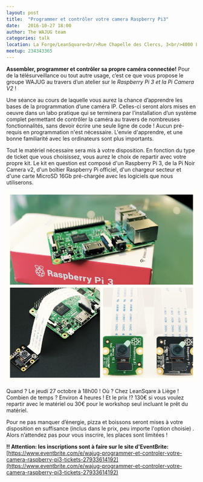 ```yaml
---
layout: post
title:  "Programmer et contrôler votre camera Raspberry Pi3"
date:   2016-10-27 18:00
author: The WAJUG team
categories: talk
location: La Forge/LeanSquare<br/>Rue Chapelle des Clercs, 3<br/>4000 Liège
meetup: 234343365
---
```

**Assembler, programmer et contrôler sa propre caméra connectée!** Pour de la télésurveillance ou tout autre usage, c’est ce que vous propose le groupe WAJUG au travers d’un atelier sur le _Raspberry Pi 3 et la Pi Camera V2_ !

Une séance au cours de laquelle vous aurez la chance d’apprendre les bases de la programmation d’une caméra IP. Celles-ci seront alors mises en oeuvre dans un labo pratique qui se terminera par l’installation d’un système complet permettant de contrôler la caméra au travers de nombreuses fonctionnalités, sans devoir écrire une seule ligne de code ! Aucun pré-requis en programmation n'est nécessaire. L'envie d'apprendre, et une bonne familiarité avec les ordinateurs sont plus importants.

Tout le matériel nécessaire sera mis à votre disposition. En fonction du type de ticket que vous choisissez, vous aurez le choix de repartir avec votre propre kit. Le kit en question est composé d'un Raspberry Pi 3, de la Pi Noir Camera v2, d'un boîtier Raspberry Pi officiel, d'un chargeur secteur et d'une carte MicroSD 16Gb pré-chargée avec les logiciels que nous utiliserons. 

![alt text](/img/rpi3_post.jpg "Wajug RPI3")

Quand ? Le jeudi 27 octobre à 18h00 ! Où ? Chez LeanSqare à Liège ! Combien de temps ? Environ 4 heures ! Et le prix !? 130€ si vous voulez repartir avec le matériel ou 30€ pour le workshop seul incluant le prêt du matériel.

Pour ne pas manquer d’énergie, pizza et boissons seront mises à votre disposition en suffisance (inclus dans le prix, peu importe l'option choisie) . Alors n’attendez pas pour vous inscrire, les places sont limitées !

**!! Attention: les inscriptions sont à faire sur le site d'EventBrite:** [https://www.eventbrite.com/e/wajug-programmer-et-controler-votre-camera-raspberry-pi3-tickets-27933614192](https://www.eventbrite.com/e/wajug-programmer-et-controler-votre-camera-raspberry-pi3-tickets-27933614192)